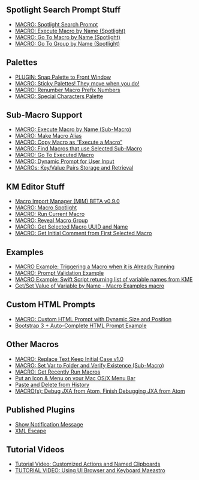 ## Spotlight Search Prompt Stuff
* [MACRO: Spotlight Search Prompt](https://forum.keyboardmaestro.com/t/macro-spotlight-search-prompt/4665)
* [MACRO: Execute Macro by Name (Spotlight)](https://forum.keyboardmaestro.com/t/macro-execute-macro-by-name-spotlight/4667)
* [MACRO: Go To Macro by Name (Spotlight)](https://forum.keyboardmaestro.com/t/macro-go-to-macro-by-name-spotlight/4666)
* [MACRO: Go To Group by Name (Spotlight)
](https://forum.keyboardmaestro.com/t/macro-go-to-group-by-name-spotlight/4668)

## Palettes
* [PLUGIN: Snap Palette to Front Window](https://forum.keyboardmaestro.com/t/snap-palette-to-front-window-plugin-action/3880)
* [MACRO: Sticky Palettes! They move when you do!](https://forum.keyboardmaestro.com/t/sticky-palettes-they-move-when-you-do/3935)
* [MACRO: Renumber Macro Prefix Numbers](https://forum.keyboardmaestro.com/t/macro-renumber-macro-prefix-numbers/4011)
* [MACRO: Special Characters Palette](https://forum.keyboardmaestro.com/t/macro-special-characters-palette/4683)

## Sub-Macro Support
* [MACRO: Execute Macro by Name (Sub-Macro)](https://forum.keyboardmaestro.com/t/macro-execute-macro-by-name-sub-macro/4304)
* [MACRO: Make Macro Alias](https://forum.keyboardmaestro.com/t/macro-make-macro-alias/4139)
* [MACRO: Copy Macro as “Execute a Macro”](https://forum.keyboardmaestro.com/t/macro-copy-macro-as-execute-a-macro/4133)
* [MACRO: Find Macros that use Selected Sub-Macro](https://forum.keyboardmaestro.com/t/macro-find-macros-that-use-selected-sub-macro/4117)
* [MACRO: Go To Executed Macro](https://forum.keyboardmaestro.com/t/go-to-executed-macro/3987)
* [MACRO: Dynamic Prompt for User Input](https://forum.keyboardmaestro.com/t/macro-dynamic-prompt-for-user-input/4318)
* [MACROs: Key/Value Pairs Storage and Retrieval](https://forum.keyboardmaestro.com/t/macros-key-value-pairs-storage-and-retrieval/4640)

## KM Editor Stuff

* [Macro Import Manager (MIM) BETA v0.9.0](https://forum.keyboardmaestro.com/t/new-macro-import-manager-mim-beta-v0-9-0/4387)
* [MACRO: Macro Spotlight](https://forum.keyboardmaestro.com/t/macro-macro-spotlight/4446)
* [MACRO: Run Current Macro](https://forum.keyboardmaestro.com/t/macro-run-current-macro/4333)
* [MACRO: Reveal Macro Group](https://forum.keyboardmaestro.com/t/macro-reveal-macro-group/4186)
* [MACRO: Get Selected Macro UUID and Name](https://forum.keyboardmaestro.com/t/macro-get-selected-macro-uuid-and-name-without-the-clipboard/4330)
* [MACRO: Get Initial Comment from First Selected Macro](https://forum.keyboardmaestro.com/t/macro-get-initial-comment-from-first-selected-macro/4718)

## Examples
* [MACRO Example: Triggering a Macro when it is Already Running](https://forum.keyboardmaestro.com/t/macro-example-triggering-a-macro-when-it-is-already-running/4720)
* [MACRO: Prompt Validation Example](https://forum.keyboardmaestro.com/t/macro-prompt-validation-example/4284)
* [MACRO Example: Swift Script returning list of variable names from KME](https://forum.keyboardmaestro.com/t/macro-example-swift-script-returning-list-of-variable-names-from-kme/4052)
* [Get/Set Value of Variable by Name - Macro Examples 
macro](https://forum.keyboardmaestro.com/t/get-set-value-of-variable-by-name-macro-examples/3893)

## Custom HTML Prompts
* [MACRO: Custom HTML Prompt with Dynamic Size and Position](https://forum.keyboardmaestro.com/t/macro-custom-html-prompt-with-dynamic-size-and-position/4210)
* [Bootstrap 3 + Auto-Complete HTML Prompt Example](https://forum.keyboardmaestro.com/t/bootstrap-3-auto-complete-html-prompt-example/3618)

## Other Macros
* [MACRO: Replace Text Keep Initial Case v1.0](https://forum.keyboardmaestro.com/t/macro-replace-text-keep-initial-case-v1-0/4425)
* [MACRO: Set Var to Folder and Verify Existence (Sub-Macro)](https://forum.keyboardmaestro.com/t/macro-set-var-to-folder-and-verify-existence-sub-macro/4346)
* [MACRO: Get Recently Run Macros](https://forum.keyboardmaestro.com/t/macro-get-recently-run-macros/4309)
* [Put an Icon & Menu on your Mac OS/X Menu Bar](https://forum.keyboardmaestro.com/t/put-an-icon-menu-on-your-mac-os-x-menu-bar/3677)
* [Paste and Delete from History](https://forum.keyboardmaestro.com/t/paste-and-delete-from-history/3687)
* [MACRO(s): Debug JXA from Atom, Finish Debugging JXA from Atom](https://forum.keyboardmaestro.com/t/macro-s-debug-jxa-from-atom-finish-debugging-jxa-from-atom/4162)

## Published Plugins
* [Show Notification Message](https://forum.keyboardmaestro.com/t/show-notification-message/3864)
* [XML Escape](https://forum.keyboardmaestro.com/t/xml-escape/3840)

## Tutorial Videos
* [Tutorial Video: Customized Actions and Named Clipboards](https://www.youtube.com/watch?v=WKsXpIdxpCs)
* [TUTORIAL VIDEO: Using UI Browser and Keyboard Maeastro](https://www.youtube.com/watch?v=C06EjbwKuY0)
